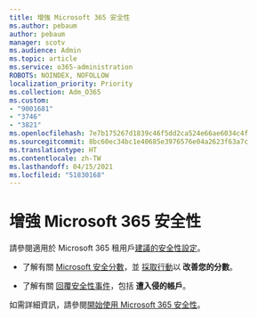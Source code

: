 ```yaml
---
title: 增強 Microsoft 365 安全性
ms.author: pebaum
author: pebaum
manager: scotv
ms.audience: Admin
ms.topic: article
ms.service: o365-administration
ROBOTS: NOINDEX, NOFOLLOW
localization_priority: Priority
ms.collection: Adm_O365
ms.custom:
- "9001681"
- "3746"
- "3821"
ms.openlocfilehash: 7e7b175267d1839c46f5dd2ca524e66ae6034c4f
ms.sourcegitcommit: 8bc60ec34bc1e40685e3976576e04a2623f63a7c
ms.translationtype: HT
ms.contentlocale: zh-TW
ms.lasthandoff: 04/15/2021
ms.locfileid: "51830168"
---
```

# <a name="increase-microsoft-365-security"></a>增強 Microsoft 365 安全性

請參閱適用於 Microsoft 365 租用戶[建議的安全性設定](https://docs.microsoft.com/microsoft-365/security/office-365-security/tenant-wide-setup-for-increased-security?view=o365-worldwide)。

- 了解有關 [Microsoft 安全分數](https://docs.microsoft.com/microsoft-365/security/mtp/microsoft-secure-score?view=o365-worldwide)，並 [採取行動](https://docs.microsoft.com/microsoft-365/security/mtp/microsoft-secure-score?view=o365-worldwide#take-action-to-improve-your-score)以 **改善您的分數**。

- 了解有關 [回覆安全性事件](https://docs.microsoft.com/microsoft-365/security/office-365-security/office365-security-incident-response-overview?view=o365-worldwide)，包括 **遭入侵的帳戶**。

如需詳細資訊，請參閱[開始使用 Microsoft 365 安全性](https://docs.microsoft.com/microsoft-365/security/office-365-security/security-roadmap?view=o365-worldwide)。 
